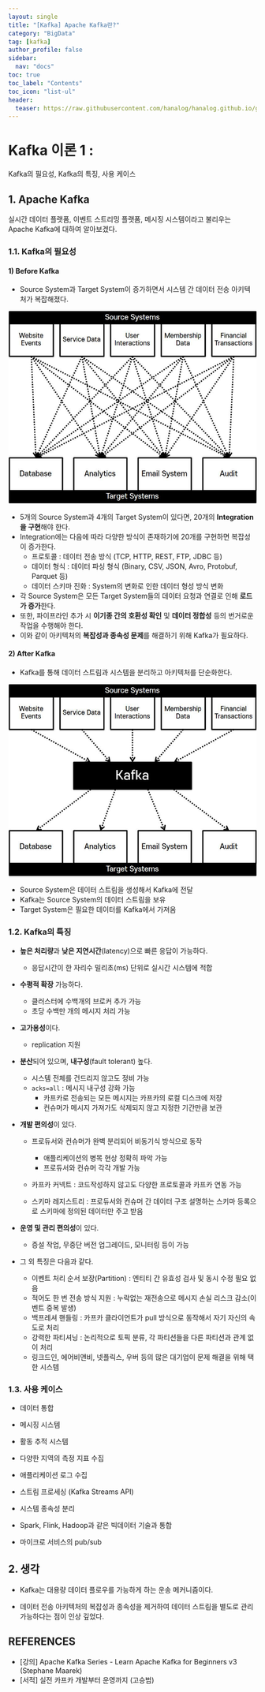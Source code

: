 ```yaml
---
layout: single
title: "[Kafka] Apache Kafka란?"
category: "BigData"
tag: [kafka]
author_profile: false
sidebar:
  nav: "docs"
toc: true
toc_label: "Contents"
toc_icon: "list-ul"
header:
  teaser: https://raw.githubusercontent.com/hanalog/hanalog.github.io/gh-pages/images/2023-03-12-kafka-01/kafka-01-02.jpg
---
```


# Kafka 이론 1 :
Kafka의 필요성, Kafka의 특징, 사용 케이스

## 1. Apache Kafka

실시간 데이터 플랫폼, 이벤트 스트리밍 플랫폼, 메시징 시스템이라고 불리우는 Apache Kafka에 대하여 알아보겠다.

### 1.1. Kafka의 필요성

#### 1) Before Kafka

- Source System과 Target System이 증가하면서 시스템 간 데이터 전송 아키텍처가 복잡해졌다.

![kafka-01-01](https://raw.githubusercontent.com/hanalog/hanalog.github.io/gh-pages/images/2023-03-12-kafka-01/kafka-01-01.jpg)

- 5개의 Source System과 4개의 Target System이 있다면, 20개의 **Integration을 구현**해야 한다.
- Integration에는 다음에 따라 다양한 방식이 존재하기에 20개를 구현하면 복잡성이 증가한다.
  - 프로토콜 : 데이터 전송 방식 (TCP, HTTP, REST, FTP, JDBC 등)
  - 데이터 형식 : 데이터 파싱 형식 (Binary, CSV, JSON, Avro, Protobuf, Parquet 등)
  - 데이터 스키마 진화 : System의 변화로 인한 데이터 형성 방식 변화
- 각 Source System은 모든 Target System들의 데이터 요청과 연결로 인해 **로드가 증가**한다.
- 또한, 파이프라인 추가 시 **이기종 간의 호환성 확인** 및 **데이터 정합성** 등의 번거로운 작업을 수행해야 한다.
- 이와 같이 아키텍처의 **복잡성과 종속성 문제**를 해결하기 위해 Kafka가 필요하다.

#### 2) After Kafka

- Kafka를 통해 데이터 스트림과 시스템을 분리하고 아키텍처를 단순화한다.

![kafka-01-02](https://raw.githubusercontent.com/hanalog/hanalog.github.io/gh-pages/images/2023-03-12-kafka-01/kafka-01-02.jpg)

- Source System은 데이터 스트림을 생성해서 Kafka에 전달
- Kafka는 Source System의 데이터 스트림을 보유
- Target System은 필요한 데이터를 Kafka에서 가져옴

### 1.2. Kafka의 특징

- **높은 처리량**과 **낮은 지연시간**(latency)으로 빠른 응답이 가능하다.
  - 응답시간이 한 자리수 밀리초(ms) 단위로 실시간 시스템에 적합
- **수평적 확장** 가능하다.
  - 클러스터에 수백개의 브로커 추가 가능
  - 초당 수백만 개의 메시지 처리 가능
- **고가용성**이다.
  - replication 지원

- **분산**되어 있으며, **내구성**(fault tolerant) 높다.
  - 시스템 전체를 건드리지 않고도 정비 가능
  - `acks=all` : 메시지 내구성 강화 가능
    - 카프카로 전송되는 모든 메시지는 카프카의 로컬 디스크에 저장
    - 컨슈머가 메시지 가져가도 삭제되지 않고 지정한 기간만큼 보관
- **개발 편의성**이 있다.
  - 프로듀서와 컨슈머가 완벽 분리되어 비동기식 방식으로 동작
    - 애플리케이션의 병목 현상 정확히 파악 가능
    - 프로듀서와 컨슈머 각각 개발 가능

  - 카프카 커넥트 : 코드작성하지 않고도 다양한 프로토콜과 카프카 연동 가능
  - 스키마 레지스트리 : 프로듀서와 컨슈머 간 데이터 구조 설명하는 스키마 등록으로 스키마에 정의된 데이터만 주고 받음

- **운영 및 관리 편의성**이 있다.
  - 증설 작업, 무중단 버전 업그레이드, 모니터링 등이 가능

- 그 외 특징은 다음과 같다.
  - 이벤트 처리 순서 보장(Partition) : 엔티티 간 유효성 검사 및 동시 수정 필요 없음
  - 적어도 한 번 전송 방식 지원 : 누락없는 재전송으로 메시지 손실 리스크 감소(이벤트 중복 발생)
  - 백프레셔 핸들링 : 카프카 클라이언트가 pull 방식으로 동작해서 자기 자신의 속도로 처리
  - 강력한 파티셔닝 : 논리적으로 토픽 분류, 각 파티션들을 다른 파티션과 관계 없이 처리
  - 링크드인, 에어비앤비, 넷플릭스, 우버 등의 많은 대기업이 문제 해결을 위해 택한 시스템


### 1.3. 사용 케이스

- 데이터 통합
- 메시징 시스템

- 활동 추적 시스템
- 다양한 지역의 측정 지표 수집
- 애플리케이션 로그 수집
- 스트림 프로세싱 (Kafka Streams API)
- 시스템 종속성 분리
- Spark, Flink, Hadoop과 같은 빅데이터 기술과 통합
- 마이크로 서비스의 pub/sub

## 2. 생각

- Kafka는 대용량 데이터 플로우를 가능하게 하는 운송 메커니즘이다.

- 데이터 전송 아키텍처의 복잡성과 종속성을 제거하여 데이터 스트림을 별도로 관리 가능하다는 점이 인상 깊었다.

  


## REFERENCES

- [강의] Apache Kafka Series - Learn Apache Kafka for Beginners v3 (Stephane Maarek)
- [서적] 실전 카프카 개발부터 운영까지 (고승범)